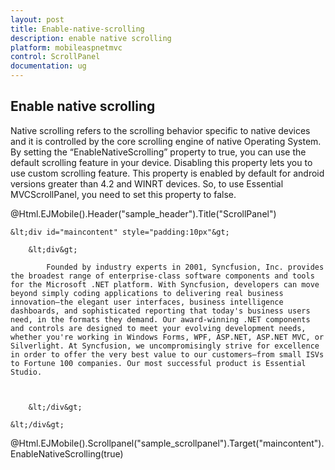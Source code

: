 ```yaml
---
layout: post
title: Enable-native-scrolling
description: enable native scrolling 
platform: mobileaspnetmvc
control: ScrollPanel
documentation: ug
---
```


## Enable native scrolling 

Native scrolling refers to the scrolling behavior specific to native devices and it is controlled by the core scrolling engine of native Operating System. By setting the “EnableNativeScrolling” property to true, you can use the default scrolling feature in your device. Disabling this property lets you to use custom scrolling feature. This property is enabled by default for android versions greater than 4.2 and WINRT devices. So, to use Essential MVCScrollPanel, you need to set this property to false.



@Html.EJMobile().Header("sample_header").Title("ScrollPanel")

    &lt;div id="maincontent" style="padding:10px"&gt;

        &lt;div&gt;

            Founded by industry experts in 2001, Syncfusion, Inc. provides the broadest range of enterprise-class software components and tools for the Microsoft .NET platform. With Syncfusion, developers can move beyond simply coding applications to delivering real business innovation—the elegant user interfaces, business intelligence dashboards, and sophisticated reporting that today's business users need, in the formats they demand. Our award-winning .NET components and controls are designed to meet your evolving development needs, whether you're working in Windows Forms, WPF, ASP.NET, ASP.NET MVC, or Silverlight. At Syncfusion, we uncompromisingly strive for excellence in order to offer the very best value to our customers—from small ISVs to Fortune 100 companies. Our most successful product is Essential Studio.



        &lt;/div&gt;

    &lt;/div&gt; 



@Html.EJMobile().Scrollpanel("sample_scrollpanel").Target("maincontent").EnableNativeScrolling(true) 



